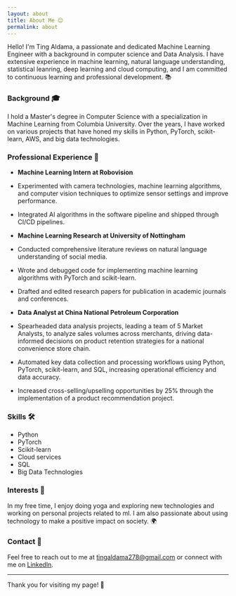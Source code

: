 ```yaml
---
layout: about
title: About Me 😊
permalink: about
---
```


Hello! I'm Ting Aldama, a passionate and dedicated Machine Learning Engineer with a background in computer science and Data Analysis. I have extensive experience in machine learning, natural language understanding, statistical leanring, deep learning and cloud computing, and I am committed to continuous learning and professional development. 📚

### Background 🎓

I hold a Master's degree in Computer Science with a specialization in Machine Learning from Columbia University.  Over the years, I have worked on various projects that have honed my skills in Python, PyTorch, scikit-learn, AWS, and big data technologies.

### Professional Experience 💼

- **Machine Learning Intern at Robovision**
- Experimented with camera technologies, machine learning algorithms, and computer vision techniques to optimize sensor settings and improve performance.
- Integrated AI algorithms in the software pipeline and shipped through CI/CD pipelines.

- **Machine Learning Research at University of Nottingham**
- Conducted comprehensive literature reviews on natural language understanding of social media.
- Wrote and debugged code for implementing machine learning algorithms with PyTorch and scikit-learn.
- Drafted and edited research papers for publication in academic journals and conferences.

- **Data Analyst at China National Petroleum Corporation**
- Spearheaded data analysis projects, leading a team of 5 Market Analysts, to analyze sales volumes across merchants, driving data-informed decisions on product retention strategies for a national convenience store chain.
- Automated key data collection and processing workflows using Python, PyTorch, scikit-learn, and SQL, increasing operational efficiency and data accuracy.
- Increased cross-selling/upselling opportunities by 25% through the implementation of a product recommendation project.

### Skills 🛠️

- Python
- PyTorch
- Scikit-learn
- Cloud services
- SQL
- Big Data Technologies

### Interests 🎨

In my free time, I enjoy doing yoga and exploring new technologies and working on personal projects related to ml. I am also passionate about using technology to make a positive impact on society. 🌍

### Contact 📧

Feel free to reach out to me at <tingaldama278@gmail.com> or connect with me on [Linkedln](https://www.linkedin.com/in/tingaldama278/).

---

Thank you for visiting my page! 🙏
